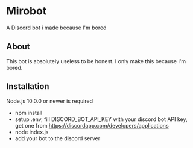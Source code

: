 # Mirobot
A Discord bot i made because I'm bored

## About
This bot is absolutely useless to be honest. I only make this because I'm bored.

## Installation
Node.js 10.0.0 or newer is required

- npm install
- setup .env, fill DISCORD_BOT_API_KEY with your discord bot API key, get one from https://discordapp.com/developers/applications
- node index.js
- add your bot to the discord server

